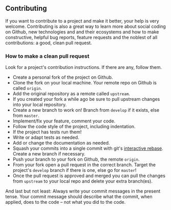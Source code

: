 ## Contributing

If you want to contribute to a project and make it better, your help is very welcome.
Contributing is also a great way to learn more about social coding on Github,
new technologies and and their ecosystems and how to make constructive, helpful bug reports,
feature requests and the noblest of all contributions: a good, clean pull request.

### How to make a clean pull request

Look for a project's contribution instructions. If there are any, follow them.

- Create a personal fork of the project on Github.
- Clone the fork on your local machine. Your remote repo on Github is called `origin`.
- Add the original repository as a remote called `upstream`.
- If you created your fork a while ago be sure to pull upstream changes into your local repository.
- Create a new branch to work on! Branch from `develop` if it exists, else from `master`.
- Implement/fix your feature, comment your code.
- Follow the code style of the project, including indentation.
- If the project has tests run them!
- Write or adapt tests as needed.
- Add or change the documentation as needed.
- Squash your commits into a single commit with git's [interactive rebase](https://help.github.com/articles/interactive-rebase).
Create a new branch if necessary.
- Push your branch to your fork on Github, the remote `origin`.
- From your fork open a pull request in the correct branch.
Target the project's `develop` branch if there is one, else go for `master`!
- Once the pull request is approved and merged you can pull the changes from `upstream` to your local repo
and delete your extra branch(es).

And last but not least: Always write your commit messages in the present tense.
Your commit message should describe what the commit, when applied,
does to the code – not what you did to the code.
